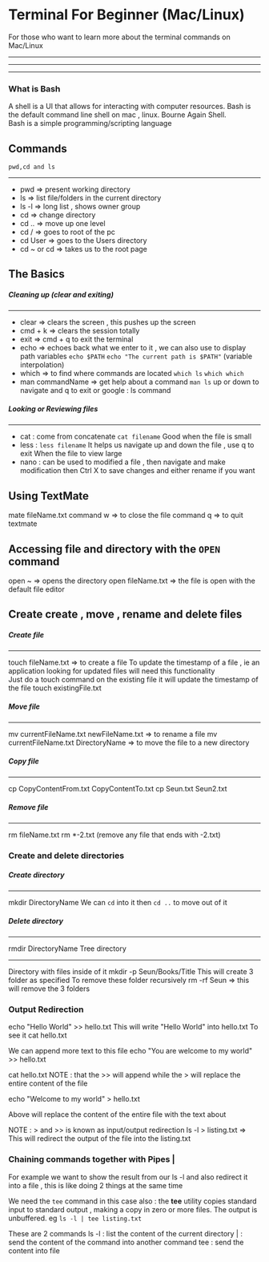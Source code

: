 # Terminal For Beginner (Mac/Linux)
For those who want to learn more about the terminal commands on Mac/Linux
___
___
___

### What is Bash
A shell is a UI that allows for interacting with computer resources.
Bash is the default command line shell on mac , linux.  Bourne Again Shell.  
Bash is a simple programming/scripting language

## Commands
`pwd,cd and ls`
___
* pwd => present working directory
* ls => list file/folders in the current directory
* ls -l => long list , shows owner group
* cd  => change directory 
* cd .. =>  move up one level
* cd / => goes to root of the pc
* cd User => goes to the Users directory
* cd ~ or cd =>  takes us to the root page

## The Basics
 ##### Cleaning up (clear and exiting)
___
* clear => clears the screen , this pushes up the screen
* cmd + k => clears the session totally 
* exit => cmd + q to exit the terminal
* echo => echoes back what we enter to it , we can also use to display path variables
   `echo $PATH`
   `echo "The current path is $PATH"` (variable interpolation)
* which => to find where commands are located
`which ls`
`which which`
* man commandName => get help about a command
   `man ls`  up or down to navigate and q to exit
or google : ls command

##### Looking or Reviewing files 
___
* cat : come from concatenate
    `cat filename`
   Good when the file is small
* less : `less filename`
   It helps us navigate up and down the file , use q to exit
  When the file to view large
* nano : can be used to modified a file , then navigate and make modification then Ctrl X to save changes and either rename if you want
## Using TextMate
mate fileName.txt
command w => to close the file
command q => to quit textmate
## Accessing file and directory with the `OPEN` command
open ~ => opens the directory 
open fileName.txt =>  the file is open with the default file editor
## Create create , move , rename and delete files
##### Create file
____
touch fileName.txt => to create a file
To update the timestamp of a file , ie an application looking for updated files will need this functionality  
Just do a touch command on the existing file it will update the timestamp of the file
touch existingFile.txt    
##### Move file
___
mv currentFileName.txt newFileName.txt => to rename a file
mv currentFileName.txt DirectoryName => to move the file to a new directory
##### Copy file
___
cp CopyContentFrom.txt CopyContentTo.txt
cp Seun.txt Seun2.txt
##### Remove file
___
rm fileName.txt
rm *-2.txt (remove any file that ends with -2.txt)
### Create and delete directories
##### Create directory
___
mkdir DirectoryName
We can `cd` into it then `cd ..` to move out of it 
##### Delete directory
___
rmdir DirectoryName 
Tree directory
___
Directory with files inside of it 
mkdir -p Seun/Books/Title
This will create 3 folder as specified
To remove these folder recursively 
rm -rf Seun => this will remove the 3 folders
### Output Redirection
echo "Hello World" >> hello.txt
This will write "Hello World" into hello.txt
To see it 
cat hello.txt

We can append more text to this file 
echo "You are welcome to my world" >> hello.txt

cat hello.txt
NOTE : that the >> will append while the > will replace the entire content of the file

echo "Welcome to my world" > hello.txt

Above will replace the content of the entire file with the text about

NOTE : > and >> is known as input/output redirection
ls -l > listing.txt => This will redirect the output of the file into the listing.txt
### Chaining commands together with Pipes |
For example we want to show the result from our ls -l and also redirect it into a file  , this is like doing 2 things at the same time

We need the `tee` command in this case also : the __tee__ utility copies standard input to standard output , making a copy in zero or more files. The output is unbuffered.
eg
`ls -l | tee listing.txt`

These are 2 commands 
ls -l : list the content of the current directory
|     : send the content of the command into another command
tee   : send the content into file






